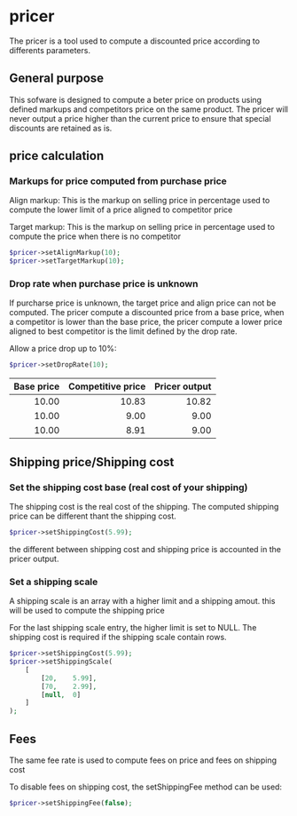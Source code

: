 # pricer

The pricer is a tool used to compute a discounted price according to differents parameters.

## General purpose

This sofware is designed to compute a beter price on products using defined markups and competitors price on the same product. The pricer will never output a price higher than the current price to ensure that special discounts are retained as is.


## price calculation

### Markups for price computed from purchase price

Align markup: This is the markup on selling price in percentage used to compute the lower limit of a price aligned to competitor price

Target markup: This is the markup on selling price in percentage used to compute the price when there is no competitor


```php
$pricer->setAlignMarkup(10);
$pricer->setTargetMarkup(10);
```

### Drop rate when purchase price is unknown

If purcharse price is unknown, the target price and align price can not be computed. The pricer compute a discounted price from a base price, when a competitor is lower than the base price, the pricer compute a lower price aligned to best competitor is the limit defined by the drop rate.

Allow a price drop up to 10%:

```php
$pricer->setDropRate(10);
```

| Base price | Competitive price | Pricer output |
|-----------:|------------------:|--------------:|
|      10.00 |             10.83 |         10.82 |
|      10.00 |              9.00 |          9.00 |
|      10.00 |              8.91 |          9.00 |


## Shipping price/Shipping cost


### Set the shipping cost base (real cost of your shipping)

The shipping cost is the real cost of the shipping.
The computed shipping price can be different thant the shipping cost. 

```php
$pricer->setShippingCost(5.99);
```
the different between shipping cost and shipping price is accounted in the pricer output.


### Set a shipping scale

A shipping scale is an array with a higher limit and a shipping amout. this will be used to compute the shipping price

For the last shipping scale entry, the higher limit is set to NULL. The shipping cost is required if the shipping scale contain rows.

```php
$pricer->setShippingCost(5.99);
$pricer->setShippingScale(
    [
        [20,    5.99],
        [70,    2.99],
        [null,  0]
    ]
);
```

## Fees

The same fee rate is used to compute fees on price and fees on shipping cost

To disable fees on shipping cost, the setShippingFee method can be used:

```php
$pricer->setShippingFee(false);

```
